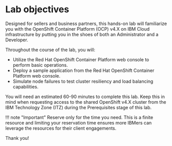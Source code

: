 # Lab objectives

Designed for sellers and business partners, this hands-on lab will familiarize you with the OpenShift Container Platform (OCP) v4.X on IBM Cloud infrastructure by putting you in the shoes of both an Administrator and a Developer.

Throughout the course of the lab, you will:

- Utilize the Red Hat OpenShift Container Platform web console to perform basic operations.
- Deploy a sample application from the Red Hat OpenShift Container Platform web console.
- Simulate node failures to test cluster resiliency and load balancing capabilities.

You will need an estimated 60-90 minutes to complete this lab. Keep this in mind when requesting access to the shared OpenShift v4.X cluster from the IBM Technology Zone (ITZ) during the Prerequisites stage of this lab.

!!! note "Important"
   Reserve only for the time you need. This is a finite resource and limiting your reservation time ensures more IBMers can leverage the resources for their client engagements.

Thank you!
